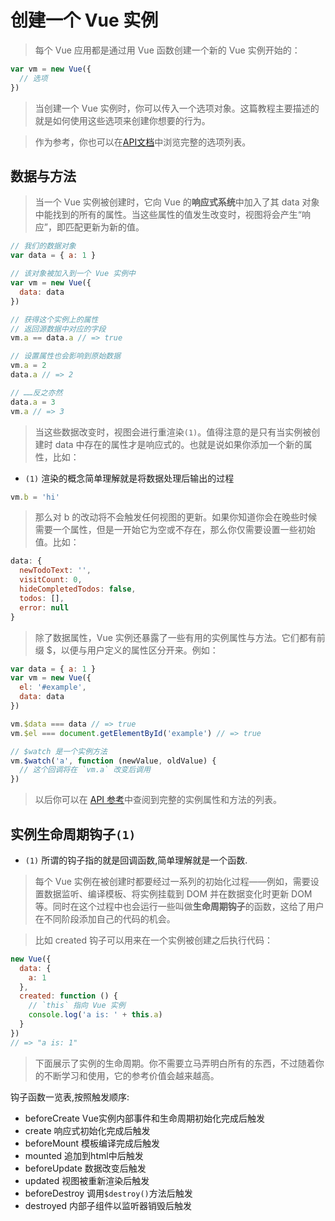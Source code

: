 # 创建一个 Vue 实例

> 每个 Vue 应用都是通过用 Vue 函数创建一个新的 Vue 实例开始的：
```javascript
var vm = new Vue({
  // 选项
})
```
> 当创建一个 Vue 实例时，你可以传入一个选项对象。这篇教程主要描述的就是如何使用这些选项来创建你想要的行为。

> 作为参考，你也可以在[API文档](https://cn.vuejs.org/v2/api/#%E9%80%89%E9%A1%B9-%E6%95%B0%E6%8D%AE)中浏览完整的选项列表。

## 数据与方法

> 当一个 Vue 实例被创建时，它向 Vue 的**响应式系统**中加入了其 data 对象中能找到的所有的属性。当这些属性的值发生改变时，视图将会产生“响应”，即匹配更新为新的值。

```javascript
// 我们的数据对象
var data = { a: 1 }

// 该对象被加入到一个 Vue 实例中
var vm = new Vue({
  data: data
})

// 获得这个实例上的属性
// 返回源数据中对应的字段
vm.a == data.a // => true

// 设置属性也会影响到原始数据
vm.a = 2
data.a // => 2

// ……反之亦然
data.a = 3
vm.a // => 3
```

> 当这些数据改变时，视图会进行重渲染`(1)`。值得注意的是只有当实例被创建时 data 中存在的属性才是响应式的。也就是说如果你添加一个新的属性，比如：

 - `(1)` 渲染的概念简单理解就是将数据处理后输出的过程

```javascript
vm.b = 'hi'
```

> 那么对 b 的改动将不会触发任何视图的更新。如果你知道你会在晚些时候需要一个属性，但是一开始它为空或不存在，那么你仅需要设置一些初始值。比如：

```javascript
data: {
  newTodoText: '',
  visitCount: 0,
  hideCompletedTodos: false,
  todos: [],
  error: null
}
```

> 除了数据属性，Vue 实例还暴露了一些有用的实例属性与方法。它们都有前缀 $，以便与用户定义的属性区分开来。例如：
```javascript
var data = { a: 1 }
var vm = new Vue({
  el: '#example',
  data: data
})

vm.$data === data // => true
vm.$el === document.getElementById('example') // => true

// $watch 是一个实例方法
vm.$watch('a', function (newValue, oldValue) {
  // 这个回调将在 `vm.a` 改变后调用
})
```

> 以后你可以在 [API 参考](https://cn.vuejs.org/v2/api/#%E5%AE%9E%E4%BE%8B%E5%B1%9E%E6%80%A7)中查阅到完整的实例属性和方法的列表。

## 实例生命周期钩子`(1)`

 - `(1)` 所谓的钩子指的就是回调函数,简单理解就是一个函数.

> 每个 Vue 实例在被创建时都要经过一系列的初始化过程——例如，需要设置数据监听、编译模板、将实例挂载到 DOM 并在数据变化时更新 DOM 等。同时在这个过程中也会运行一些叫做**生命周期钩子**的函数，这给了用户在不同阶段添加自己的代码的机会。

> 比如 created 钩子可以用来在一个实例被创建之后执行代码：

```javascript
new Vue({
  data: {
    a: 1
  },
  created: function () {
    // `this` 指向 Vue 实例
    console.log('a is: ' + this.a)
  }
})
// => "a is: 1"
```

> 下面展示了实例的生命周期。你不需要立马弄明白所有的东西，不过随着你的不断学习和使用，它的参考价值会越来越高。

钩子函数一览表,按照触发顺序:
 - beforeCreate Vue实例内部事件和生命周期初始化完成后触发
 - create 响应式初始化完成后触发
 - beforeMount 模板编译完成后触发
 - mounted 追加到html中后触发
 - beforeUpdate 数据改变后触发
 - updated 视图被重新渲染后触发
 - beforeDestroy 调用`$destroy()`方法后触发
 - destroyed 内部子组件以监听器销毁后触发